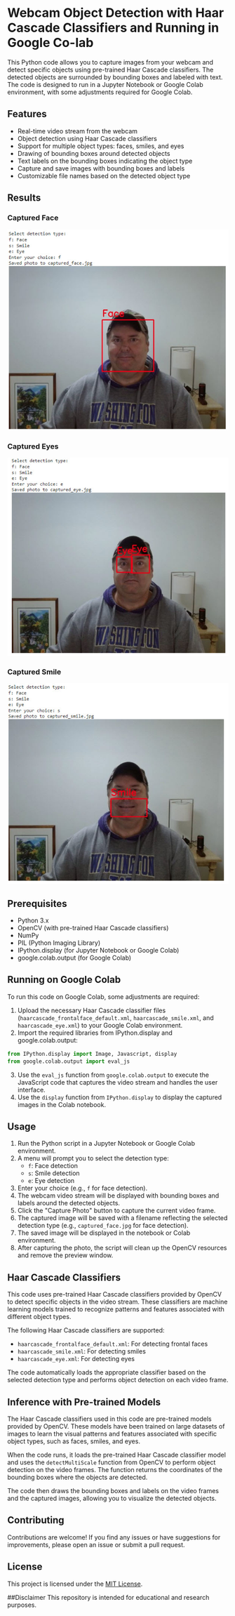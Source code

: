 # Webcam Object Detection with Haar Cascade Classifiers and Running in Google Co-lab

This Python code allows you to capture images from your webcam and detect specific objects using pre-trained Haar Cascade classifiers. The detected objects are surrounded by bounding boxes and labeled with text. The code is designed to run in a Jupyter Notebook or Google Colab environment, with some adjustments required for Google Colab.

## Features

- Real-time video stream from the webcam
- Object detection using Haar Cascade classifiers
- Support for multiple object types: faces, smiles, and eyes
- Drawing of bounding boxes around detected objects
- Text labels on the bounding boxes indicating the object type
- Capture and save images with bounding boxes and labels
- Customizable file names based on the detected object type

## Results

### Captured Face
![](https://github.com/ericyoc/google_co-lab_haarcascade_capture_poc/blob/main/captured_face_with_menu.jpg)

### Captured Eyes
![](https://github.com/ericyoc/google_co-lab_haarcascade_capture_poc/blob/main/captured_eyes_with_menu.jpg)

### Captured Smile
![](https://github.com/ericyoc/google_co-lab_haarcascade_capture_poc/blob/main/captured_smile_with_menu.jpg)

## Prerequisites

- Python 3.x
- OpenCV (with pre-trained Haar Cascade classifiers)
- NumPy
- PIL (Python Imaging Library)
- IPython.display (for Jupyter Notebook or Google Colab)
- google.colab.output (for Google Colab)

## Running on Google Colab

To run this code on Google Colab, some adjustments are required:

1. Upload the necessary Haar Cascade classifier files (`haarcascade_frontalface_default.xml`, `haarcascade_smile.xml`, and `haarcascade_eye.xml`) to your Google Colab environment.
2. Import the required libraries from IPython.display and google.colab.output:

```python
from IPython.display import Image, Javascript, display
from google.colab.output import eval_js
```

3. Use the `eval_js` function from `google.colab.output` to execute the JavaScript code that captures the video stream and handles the user interface.
4. Use the `display` function from `IPython.display` to display the captured images in the Colab notebook.

## Usage

1. Run the Python script in a Jupyter Notebook or Google Colab environment.
2. A menu will prompt you to select the detection type:
   - `f`: Face detection
   - `s`: Smile detection
   - `e`: Eye detection
3. Enter your choice (e.g., `f` for face detection).
4. The webcam video stream will be displayed with bounding boxes and labels around the detected objects.
5. Click the "Capture Photo" button to capture the current video frame.
6. The captured image will be saved with a filename reflecting the selected detection type (e.g., `captured_face.jpg` for face detection).
7. The saved image will be displayed in the notebook or Colab environment.
8. After capturing the photo, the script will clean up the OpenCV resources and remove the preview window.

## Haar Cascade Classifiers

This code uses pre-trained Haar Cascade classifiers provided by OpenCV to detect specific objects in the video stream. These classifiers are machine learning models trained to recognize patterns and features associated with different object types.

The following Haar Cascade classifiers are supported:

- `haarcascade_frontalface_default.xml`: For detecting frontal faces
- `haarcascade_smile.xml`: For detecting smiles
- `haarcascade_eye.xml`: For detecting eyes

The code automatically loads the appropriate classifier based on the selected detection type and performs object detection on each video frame.

## Inference with Pre-trained Models

The Haar Cascade classifiers used in this code are pre-trained models provided by OpenCV. These models have been trained on large datasets of images to learn the visual patterns and features associated with specific object types, such as faces, smiles, and eyes.

When the code runs, it loads the pre-trained Haar Cascade classifier model and uses the `detectMultiScale` function from OpenCV to perform object detection on the video frames. The function returns the coordinates of the bounding boxes where the objects are detected.

The code then draws the bounding boxes and labels on the video frames and the captured images, allowing you to visualize the detected objects.

## Contributing

Contributions are welcome! If you find any issues or have suggestions for improvements, please open an issue or submit a pull request.

## License

This project is licensed under the [MIT License](LICENSE).

##Disclaimer 
This repository is intended for educational and research purposes.
